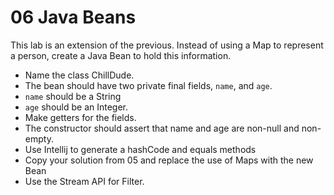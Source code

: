 06 Java Beans
=============
This lab is an extension of the previous.  Instead of using a Map to represent a person, create a Java Bean to hold this
information.  
* Name the class ChillDude.
* The bean should have two private final fields, `name`, and `age`.  
* `name` should be a String
* `age` should be an Integer. 
* Make getters for the fields.
* The constructor should assert that name and age are non-null and non-empty.
* Use Intellij to generate a hashCode and equals methods
* Copy your solution from 05 and replace the use of Maps with the new Bean
* Use the Stream API for Filter.
